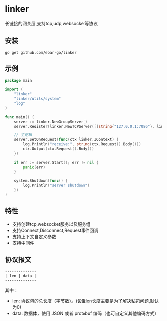 # linker
长链接的网关层,支持tcp,udp,websocket等协议

## 安装
```
go get github.com/ebar-go/linker
```

## 示例
```go
package main

import (
	"linker"
	"linker/utils/system"
	"log"
)

func main() {
	server := linker.NewGroupServer()
	server.Register(linker.NewTCPServer([]string{"127.0.0.1:7086"}, linker.WithDebug()))

	// 主逻辑
	server.SetOnRequest(func(ctx linker.IContext) {
		log.Println("receive:", string(ctx.Request().Body()))
		ctx.Output(ctx.Request().Body())
	})

	if err := server.Start(); err != nil {
		panic(err)
	}

	system.Shutdown(func() {
		log.Println("server shutdown")
	})
}

```
## 特性
- 支持创建tcp,websocket服务以及服务组
- 支持Connect,Disconnect,Request事件回调
- 支持上下文自定义参数
- 支持中间件

## 协议报文
```
--------------
| len | data |
--------------
```
其中：

- len: 协议包的总长度（字节数）。(设置len长度主要是为了解决粘包问题,默认为0)
- data: 数据体，使用 JSON 或者 protobuf 编码（也可自定义其他编码方式）